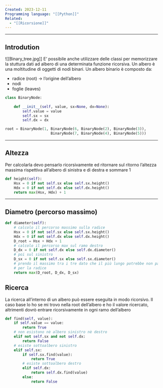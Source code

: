 ```yaml
---
Created: 2023-12-11
Programming language: "[[Python]]"
Related:
  - "[[Ricorsione]]"
---
```

---
## Introdution
![[Binary_tree.jpg]]
E’ possibile anche utilizzare delle classi per memorizzare la stuttura dati ad albero di una determinata funzione ricorsiva. Un albero è una moltitudine di oggetti di nodi binari.
Un albero binario è composto da:
- radice (root) → l’origine dell’albero
- nodi
- foglie (leaves)

```python
class BinaryNode:
	
	def __init__(self, value, sx=None, dx=None):
		self.value = value
		self.sx = sx
		self.dx = dx

root = BinaryNode(1, BinaryNode(6, BinaryNode(2), BinaryNode(3)),
					 BinaryNode(7, BinaryNode(4), BinaryNode(5)))
```

---
## Altezza
Per calcolarla devo pensarlo ricorsivamente ed ritornare sul ritorno l’altezza massima rispettiva all’albero di sinistra e di destra e sommare 1

```python
def height(self):
	Hsx = 0 if not self.sx else self.sx.height()
	Hdx = 0 if not self.dx else self.dx.height()
	return max(Hsx, Hdx) + 1
```

---
## Diametro (percorso massimo)

```python
def diameter(self):
	# calcolo il percorso massimo sulla radice
	Hsx = 0 if not self.sx else self.sx.height()
	Hdx = 0 if not self.dx else self.dx.height()
	D_root = Hsx + Hdx + 1
	# calcolo il percorso max sul ramo destro
	D_dx = 0 if not self.dx else self.dx.diameter()
	# poi sul sinistro
	D_sx = 0 if not self.sx else self.sx.diameter()
	# prendo il massimo tra i tre dato che il più lungo potrebbe non passare
	# per la radice
	return max(D_root, D_dx, D_sx)
```

## Ricerca
La ricerca all’interno di un albero può essere eseguita in modo ricorsivo. Il caso base lo ho se mi trovo nella root dell’albero e ho il valore ricercato, altrimenti dovrò entrare ricorsivamente in ogni ramo dell’albero

```python
def find(self, value):
	if self.value == value:
		return True
	# non esistono nè albero sinistro nè destro
	elif not self.sx and not self.dx:
		return False
	# esiste sottoalbero sinistro
	elif self.sx:
		if self.sx.find(value):
			return True
		# esiste sottoalbero destro
		elif self.dx:
			return self.dx.find(value)
		else:
			return False
```